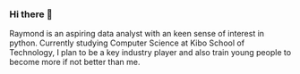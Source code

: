 ### Hi there 👋
Raymond is an aspiring data analyst with an keen sense of interest in python. Currently studying Computer Science at Kibo School of Technology, I plan to be a key industry player and also train young people to become more if not better than me.

<!--
**RaymondA-A/RaymondA-A** is a ✨ _special_ ✨ repository because its `README.md` (this file) appears on your GitHub profile.

Here are some ideas to get you started:

- 🔭 I’m currently working on ...
- 🌱 I’m currently learning ...
- 👯 I’m looking to collaborate on ...
- 🤔 I’m looking for help with ...
- 💬 Ask me about ...
- 📫 How to reach me: ...
- 😄 Pronouns: ...
- ⚡ Fun fact: ...
-->
